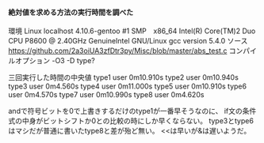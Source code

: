 #### 絶対値を求める方法の実行時間を調べた
環境
Linux localhost 4.10.6-gentoo #1 SMP　x86_64 Intel(R) Core(TM)2 Duo CPU P8600 @ 2.40GHz GenuineIntel GNU/Linux
gcc version 5.4.0
ソース
<https://github.com/2a3oiUA3zfDtr3py/Misc/blob/master/abs_test.c>
コンパイルオプション
-O3 -D type?

三回実行した時間の中央値
type1 user    0m10.910s
type2 user    0m10.940s
type3 user    0m4.560s
type4 user    0m11.000s
type5 user    0m10.910s
type6 user    0m4.570s
type7 user    0m10.990s
type8 user    0m4.620s

andで符号ビットを0で上書きするだけのtype1が一番早そうなのに、
if文の条件式の中身がビットシフトか0との比較の時にしか早くならない。
type3とtype6はマシだが普通に書いたtype8と差が殆ど無い。
&lt;&lt;は早いが&amp;は遅いようだ。
